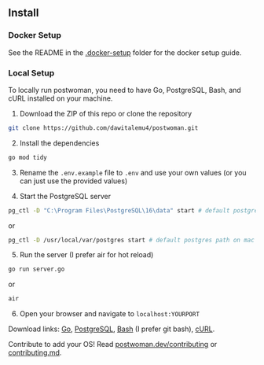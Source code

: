 ## Install


### Docker Setup

See the README in the [.docker-setup](https://github.com/dawitalemu4/postwoman/tree/main/.docker-setup) folder for the docker setup guide.


### Local Setup

To locally run postwoman, you need to have Go, PostgreSQL, Bash, and cURL installed on your machine.

1. Download the ZIP of this repo or clone the repository
```bash
git clone https://github.com/dawitalemu4/postwoman.git
```

2. Install the dependencies
```bash
go mod tidy
```

3. Rename the `.env.example` file to `.env` and use your own values (or you can just use the provided values)

4. Start the PostgreSQL server
```bash
pg_ctl -D "C:\Program Files\PostgreSQL\16\data" start # default postgres path on windows
```
or
```bash
pg_ctl -D /usr/local/var/postgres start # default postgres path on mac
```

5. Run the server (I prefer air for hot reload)
```bash
go run server.go
```
or
```bash
air
```

6. Open your browser and navigate to `localhost:YOURPORT`


Download links: [Go](https://go.dev/doc/install), [PostgreSQL](https://www.postgresql.org/download/), [Bash](https://git-scm.com/downloads) (I prefer git bash), [cURL](https://curl.se/download.html).

Contribute to add your OS! Read [postwoman.dev/contributing](https://postwoman.dev/contributing) or [contributing.md](https://github.com/dawitalemu4/postwoman/blob/main/docs/contributing.md).
